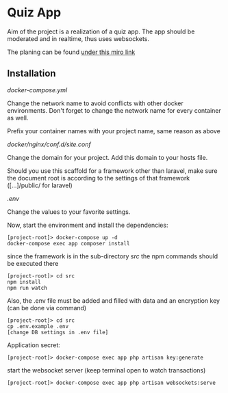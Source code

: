 # Quiz App

Aim of the project is a realization of a quiz app. The app should be moderated
and in realtime, thus uses websockets. 

The planing can be found [under this miro link](https://miro.com/app/board/o9J_lW5IJ2o=/)

## Installation

*docker-compose.yml*

Change the network name to avoid conflicts with other docker environments.
Don't forget to change the network name for every container as well.

Prefix your container names with your project name, same reason as above

*docker/nginx/conf.d/site.conf*

Change the domain for your project. Add this domain to your hosts file.

Should you use this scaffold for a framework other than laravel, make sure the document root is according to the settings of that framework ([...]/public/ for laravel)

*.env*

Change the values to your favorite settings.


Now, start the environment and install the dependencies:

```
[project-root]> docker-compose up -d
docker-compose exec app composer install
```

since the framework is in the sub-directory _src_ the npm commands should be executed there

```
[project-root]> cd src
npm install
npm run watch
```

Also, the .env file must be added and filled with data and an encryption key (can be done via command)

```
[project-root]> cd src
cp .env.example .env
[change DB settings in .env file]
```

Application secret:

```
[project-root]> docker-compose exec app php artisan key:generate
```


start the websocket server (keep terminal open to watch transactions)

```
[project-root]> docker-compose exec app php artisan websockets:serve
```
